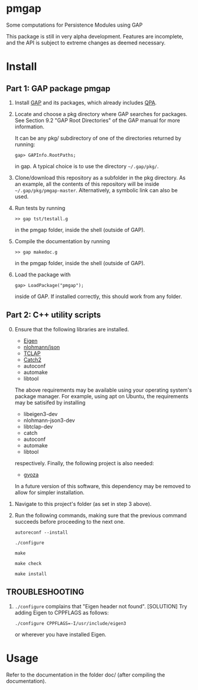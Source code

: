# pmgap
Some computations for Persistence Modules using GAP

This package is still in very alpha development. 
Features are incomplete, and the API is subject to extreme changes as deemed necessary.

# Install

## Part 1: GAP package pmgap

1. Install [GAP](https://www.gap-system.org/) and its packages, which already includes [QPA](https://www.gap-system.org/Packages/qpa.html).

2. Locate and choose a pkg directory where GAP searches for packages. See 
   Section 9.2 "GAP Root Directories" of the GAP manual for more information.
   
   It can be any pkg/ subdirectory of one of the directories returned by running:
   ```
   gap> GAPInfo.RootPaths;
   ```
   in gap. A typical choice is to use the directory `~/.gap/pkg/`.
   
3. Clone/download this repository as a subfolder in the pkg directory. 
   As an example, all the contents of this repository will be inside `~/.gap/pkg/pmgap-master`.
   Alternatively, a symbolic link can also be used.

4. Run tests by running
   ```
   >> gap tst/testall.g
   ```
   in the pmgap folder, inside the shell (outside of GAP).
   
5. Compile the documentation by running
   ```
   >> gap makedoc.g
   ```
   in the pmgap folder, inside the shell (outside of GAP).
   
6. Load the package with
   ```
   gap> LoadPackage("pmgap");
   ```
   inside of GAP. If installed correctly, this should work from any folder.

## Part 2: C++ utility scripts

0. Ensure that the following libraries are installed.

    - [Eigen](http://eigen.tuxfamily.org/index.php?title=Main_Page)
    - [nlohmann/json](https://github.com/nlohmann/json)
    - [TCLAP](http://tclap.sourceforge.net/)
    - [Catch2](https://github.com/catchorg/Catch2)
    - autoconf
    - automake
    - libtool
    
    The above requirements may be available using your operating system's package manager. For example, using apt on Ubuntu, the requirements may be satisifed by installing
    
    - libeigen3-dev
    - nlohmann-json3-dev
    - libtclap-dev
    - catch
    - autoconf
    - automake
    - libtool
    
    respectively. Finally, the following project is also needed:
    
    - [gyoza](https://bitbucket.org/remere/gyoza/src/master/)
    
    In a future version of this software, this dependency may be removed to allow for simpler installation.


1. Navigate to this project's folder (as set in step 3 above).

2. Run the following commands, making sure that the previous command succeeds before proceeding to the next one.
   ```
   autoreconf --install
   ```
   ```
   ./configure
   ```
   ```
   make
   ```
   ```
   make check
   ```
   ```
   make install
   ```


## TROUBLESHOOTING

1. `./configure` complains that "Eigen header not found".
    [SOLUTION] Try adding Eigen to CPPFLAGS as follows: 
    ```
    ./configure CPPFLAGS=-I/usr/include/eigen3
    ```
    or wherever you have installed Eigen.


# Usage
Refer to the documentation in the folder doc/ (after compiling the documentation).
